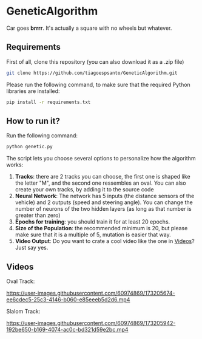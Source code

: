# GeneticAlgorithm
Car goes **brrrr**. It's actually a square with no wheels but whatever.

## Requirements

First of all, clone this repository (you can also download it as a .zip file)
```bash
git clone https://github.com/tiagoespsanto/GeneticAlgorithm.git
```

Please run the following command, to make sure that the required Python libraries are installed:
```bash
pip install -r requirements.txt
```

## How to run it?

Run the following command:
```bash
python genetic.py
```
The script lets you choose several options to personalize how the algorithm works:
1. **Tracks**: there are 2 tracks you can choose, the first one is shaped like the letter "M", and the second one ressembles an oval. You can also create your own tracks, by adding it to the source code
2. **Neural Network**: The network has 5 inputs (the distance sensors of the vehicle) and 2 outputs (speed and steering angle). You can change the number of neurons of the two hidden layers (as long as that number is greater than zero)
3. **Epochs for training**: you should train it for at least 20 epochs.
4. **Size of the Population**: the recommended minimum is 20, but please make sure that it is a multiple of 5, mutation is easier that way.
5. **Video Output**: Do you want to crate a cool video like the one in [Videos](#videos)? Just say yes.

## Videos
Oval Track:

https://user-images.githubusercontent.com/60974869/173205674-ee6cdec5-25c3-4146-b060-e85eeeb5d2d6.mp4

Slalom Track:

https://user-images.githubusercontent.com/60974869/173205942-192be650-b169-4074-ac0c-bd321d59e2bc.mp4
